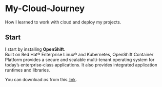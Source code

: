 # My-Cloud-Journey

How I learned to work with cloud and deploy my projects.

## Start
I start by installing **OpenShift**.<br />
Built on Red Hat® Enterprise Linux® and Kubernetes, OpenShift Container Platform provides a secure and scalable multi-tenant operating system for today’s enterprise-class applications. It also provides integrated application runtimes and libraries.

You can download _os_ from this [link](https://access.redhat.com/downloads/content/290/ver=4.10/rhel---8/4.10.9/x86_64/product-software).
